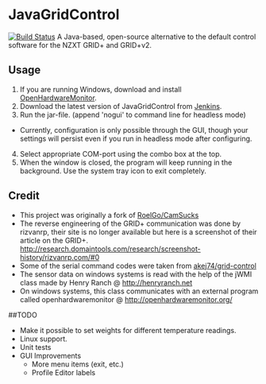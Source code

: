 # JavaGridControl
[![Build Status](https://tankernn.eu/jenkins/buildStatus/icon?job=JavaGridControl)](https://tankernn.eu/jenkins/job/JavaGridControl)
A Java-based, open-source alternative to the default control software for the NZXT GRID+ and GRID+v2.

## Usage
1. If you are running Windows, download and install [OpenHardwareMonitor](http://openhardwaremonitor.org/).
2. Download the latest version of JavaGridControl from [Jenkins](https://tankernn.eu/jenkins/job/JavaGridControl).
3. Run the jar-file. (append 'nogui' to command line for headless mode)
  * Currently, configuration is only possible through the GUI, though your settings will persist even if you run in headless mode after configuring.
4. Select appropriate COM-port using the combo box at the top.
5. When the window is closed, the program will keep running in the background. Use the system tray icon to exit completely.

## Credit
- This project was originally a fork of [RoelGo/CamSucks](https://github.com/RoelGo/CamSucks)
- The reverse engineering of the GRID+ communication was done by rizvanrp, their site is no longer available but here is a screenshot of their article on the GRID+. http://research.domaintools.com/research/screenshot-history/rizvanrp.com/#0
- Some of the serial command codes were taken from [akej74/grid-control](https://github.com/akej74/grid-control)
- The sensor data on windows systems is read with the help of the jWMI class made by Henry Ranch @ http://henryranch.net
- On windows systems, this class communicates with an external program called openhardwaremonitor @ http://openhardwaremonitor.org/

##TODO
- Make it possible to set weights for different temperature readings.
- Linux support.
- Unit tests
- GUI Improvements
  - More menu items (exit, etc.)
  - Profile Editor labels